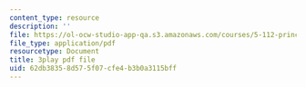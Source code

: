 ```yaml
---
content_type: resource
description: ''
file: https://ol-ocw-studio-app-qa.s3.amazonaws.com/courses/5-112-principles-of-chemical-science-fall-2005/62db38358d575f07cfe4b3b0a3115bff_4xRS6bdFsVM.pdf
file_type: application/pdf
resourcetype: Document
title: 3play pdf file
uid: 62db3835-8d57-5f07-cfe4-b3b0a3115bff
---
```

